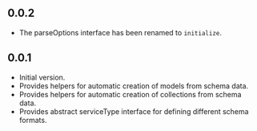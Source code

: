 0.0.2
-----

- The parseOptions interface has been renamed to `initialize`.

0.0.1
-----

- Initial version.
- Provides helpers for automatic creation of models from schema data.
- Provides helpers for automatic creation of collections from schema data.
- Provides abstract serviceType interface for defining different schema
  formats.
